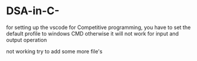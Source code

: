 # DSA-in-C-

for setting up the vscode for Competitive programming, you have to set the default profile to windows CMD otherwise it will not work for input and output operation


not working 
try to add some more file's 
